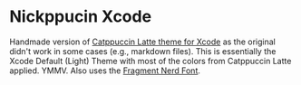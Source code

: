 # Nickppucin Xcode

Handmade version of [Catppuccin Latte theme for Xcode](https://github.com/catppuccin/xcode) as the original didn't work in some cases (e.g., markdown files). This is essentially the Xcode Default (Light) Theme with most of the colors from Catppuccin Latte applied. YMMV. Also uses the [Fragment Nerd Font](https://www.nerdfonts.com/font-downloads).
